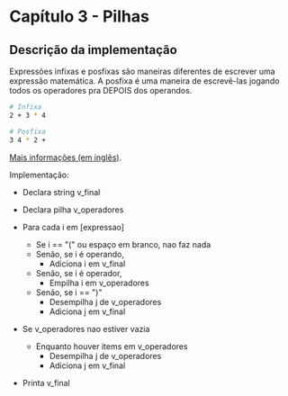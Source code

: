 # Capítulo 3 - Pilhas

## Descrição da implementação

Expressões infixas e posfixas são maneiras diferentes de escrever uma expressão matemática. A posfixa é uma maneira de escrevê-las jogando todos os operadores pra DEPOIS dos operandos.

```sh
# Infixa
2 + 3 * 4

# Posfixa
3 4 * 2 +
```

[Mais informações (em inglês)](https://github.com/ss-c-cpp/infix2postfix).

Implementação:

- Declara string v_final
- Declara pilha v_operadores

- Para cada i em [expressao]
  - Se i == "(" ou espaço em branco, nao faz nada
  - Senão, se i é operando,
    - Adiciona i em v_final
  - Senão, se i é operador,
    - Empilha i em v_operadores
  - Senão, se i == ")"
    - Desempilha j de v_operadores
    - Adiciona j em v_final
- Se v_operadores nao estiver vazia
  - Enquanto houver items em v_operadores
    - Desempilha j de v_operadores
    - Adiciona j em v_final
- Printa v_final
